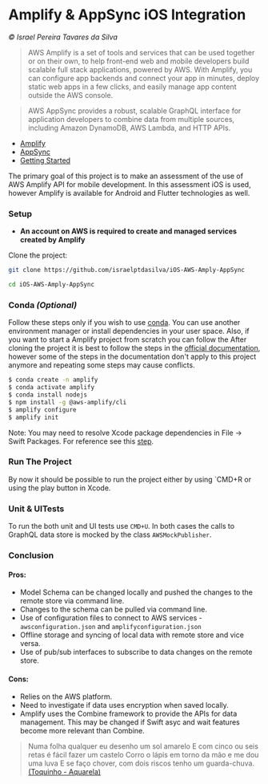 # Amplify & AppSync iOS Integration

*© Israel Pereira Tavares da Silva*

> AWS Amplify is a set of tools and services that can be used together or on their own, to help front-end web and mobile developers build scalable full stack applications, powered by AWS. With Amplify, you can configure app backends and connect your app in minutes, deploy static web apps in a few clicks, and easily manage app content outside the AWS console.

> AWS AppSync provides a robust, scalable GraphQL interface for application developers to combine data from multiple sources, including Amazon DynamoDB, AWS Lambda, and HTTP APIs.

* [Amplify](https://aws.amazon.com/amplify/)
* [AppSync](https://docs.aws.amazon.com/appsync/latest/devguide/what-is-appsync.html)
* [Getting Started](https://docs.amplify.aws/start/getting-started/setup/q/integration/ios/)

The primary goal of this project is to make an assessment of the use of AWS Amplify API for mobile development. In this assessment iOS is used, however Amplify is available for Android and Flutter technologies as well.

### Setup

* **An account on AWS is required to create and managed services created by Amplify**

Clone the project:

```bash
git clone https://github.com/israelptdasilva/iOS-AWS-Amply-AppSync
```
```bash
cd iOS-AWS-Amply-AppSync
```

### Conda *(Optional)*
Follow these steps only if you wish to use [conda](https://docs.conda.io/en/latest/miniconda.html). You can use another environment manager or install dependencies in your user space. Also, if you want to start a Amplify project from scratch you can follow the After cloning the project it is best to follow the steps in the [official documentation](https://docs.amplify.aws/start/getting-started/setup/q/integration/ios/), however some of the steps in the documentation don't apply to this project anymore and repeating some steps may cause conflicts.

```bash
$ conda create -n amplify
$ conda activate amplify
$ conda install nodejs
$ npm install -g @aws-amplify/cli
$ amplify configure
$ amplify init
```
Note: You may need to resolve Xcode package dependencies in File -> Swift Packages. For reference see this [step](https://docs.amplify.aws/start/getting-started/setup/q/integration/ios/).

### Run The Project
By now it should be possible to run the project either by using `CMD+R or using the play button in Xcode.

### Unit & UITests
To run the both unit and UI tests use `CMD+U`. In both cases the calls to GraphQL data store is mocked by the class `AWSMockPublisher`.

### Conclusion

#### Pros:
* Model Schema can be changed locally and pushed the changes to the remote store via command line.
* Changes to the schema can be pulled via command line.
* Use of configuration files to connect to AWS services - `awsconfiguration.json` and `amplifyconfiguration.json`
* Offline storage and syncing of local data with remote store and vice versa.
* Use of pub/sub interfaces to subscribe to data changes on the remote store.

#### Cons:
* Relies on the AWS platform.
* Need to investigate if data uses encryption when saved locally.
* Amplify uses the Combine framework to provide the APIs for data management. This may be changed if Swift asyc and wait features become more relevant than Combine.

> Numa folha qualquer eu desenho um sol amarelo 
E com cinco ou seis retas é fácil fazer um castelo
Corro o lápis em torno da mão e me dou uma luva 
E se faço chover, com dois riscos tenho um guarda-chuva. [(Toquinho - Aquarela)](https://www.youtube.com/watch?v=xT8HIiFQ8Y0)
